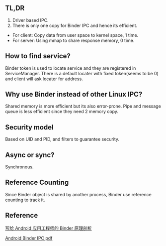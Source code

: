 ## TL,DR
1. Driver based IPC.
2. There is only one copy for Binder IPC and hence its efficient.
  * For client: Copy data from user space to kernel space, 1 time.
  * For server: Using mmap to share response memory, 0 time.

## How to find service?
Binder token is used to locate service and they are registered in ServiceManager. There is a default locater with fixed token(seems to be 0) and client will ask locater for address.

## Why use Binder instead of other Linux IPC?
Shared memory is more efficient but its also error-prone. Pipe and message queue is less efficient since they need 2 memory copy.

## Security model
Based on UID and PID, and filters to guarantee security.

## Async or sync?
Synchronous.

## Reference Counting
Since Binder object is shared by another process, Binder use reference counting to track it.

## Reference
[写给 Android 应用工程师的 Binder 原理剖析](https://zhuanlan.zhihu.com/p/35519585)

[Android Binder IPC pdf](https://www.dre.vanderbilt.edu/~schmidt/cs282/PDFs/android-binder-ipc.pdf)
